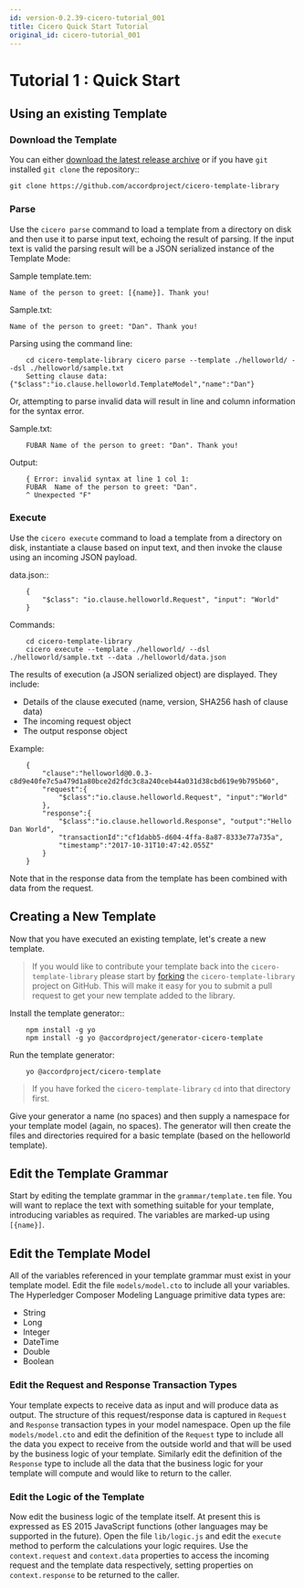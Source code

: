 ```yaml
---
id: version-0.2.39-cicero-tutorial_001
title: Cicero Quick Start Tutorial
original_id: cicero-tutorial_001
---
```


# Tutorial 1 : Quick Start

## Using an existing Template

### Download the Template

You can either [download the latest release archive](https://github.com/accordproject/cicero-template-library/releases) or if you have `git`
installed `git clone` the repository::

    git clone https://github.com/accordproject/cicero-template-library

### Parse 

Use the `cicero parse` command to load a template from a directory on disk and then use
it to parse input text, echoing the result of parsing. If the input text is valid the parsing
result will be a JSON serialized instance of the Template Mode:

Sample template.tem:

    Name of the person to greet: [{name}]. Thank you!

Sample.txt:

    Name of the person to greet: "Dan". Thank you!

Parsing using the command line:

```
    cd cicero-template-library cicero parse --template ./helloworld/ --dsl ./helloworld/sample.txt
    Setting clause data: {"$class":"io.clause.helloworld.TemplateModel","name":"Dan"}
```

Or, attempting to parse invalid data will result in line and column information for the syntax
error.

Sample.txt:

```
    FUBAR Name of the person to greet: "Dan". Thank you!
```

Output:

```
    { Error: invalid syntax at line 1 col 1:
    FUBAR  Name of the person to greet: "Dan". 
    ^ Unexpected "F"
```

### Execute

Use the ``cicero execute`` command to load a template from a directory on disk,
instantiate a clause based on input text, and then invoke the clause using an incoming JSON
payload.

data.json::

```
    {
        "$class": "io.clause.helloworld.Request", "input": "World"
    }
```

Commands:

```
    cd cicero-template-library 
    cicero execute --template ./helloworld/ --dsl ./helloworld/sample.txt --data ./helloworld/data.json
```

The results of execution (a JSON serialized object) are displayed. They include: 

* Details of the clause executed (name, version, SHA256 hash of clause data)
* The incoming request object 
* The output response object

Example:

```
    {
        "clause":"helloworld@0.0.3-c8d9e40fe7c5a479d1a80bce2d2fdc3c8a240ceb44a031d38cbd619e9b795b60",
        "request":{
            "$class":"io.clause.helloworld.Request", "input":"World"
        }, 
        "response":{
            "$class":"io.clause.helloworld.Response", "output":"Hello Dan World",
            "transactionId":"cf1dabb5-d604-4ffa-8a87-8333e77a735a",
            "timestamp":"2017-10-31T10:47:42.055Z"
        }
    }
```

Note that in the response data from the template has been combined with data from the request.

## Creating a New Template

Now that you have executed an existing template, let's create a new template. 

> If you would like to contribute your template back into the `cicero-template-library` please start by [forking](https://help.github.com/articles/fork-a-repo/) the `cicero-template-library` project on GitHub. This will make it easy for you to submit a pull request to get your new template added to the library.

Install the template generator::

```
    npm install -g yo 
    npm install -g yo @accordproject/generator-cicero-template
```

Run the template generator:

```
    yo @accordproject/cicero-template
```

> If you have forked the `cicero-template-library` `cd` into that directory first.

Give your generator a name (no spaces) and then supply a namespace for your template model (again,
no spaces). The generator will then create the files and directories required for a basic template
(based on the helloworld template).

## Edit the Template Grammar

Start by editing the template grammar in the `grammar/template.tem` file. You will want to replace
the text with something suitable for your template, introducing variables as required. The
variables are marked-up using `[{name}]`.

## Edit the Template Model

All of the variables referenced in your template grammar must exist in your template model. Edit
the file `models/model.cto` to include all your variables. The Hyperledger Composer Modeling Language primitive data types
are:

- String 
- Long 
- Integer 
- DateTime 
- Double 
- Boolean

### Edit the Request and Response Transaction Types

Your template expects to receive data as input and will produce data as output. The structure of
this request/response data is captured in `Request` and `Response` transaction types in your model
namespace. Open up the file `models/model.cto` and edit the definition of the `Request` type to
include all the data you expect to receive from the outside world and that will be used by the
business logic of your template. Similarly edit the definition of the `Response` type to include
all the data that the business logic for your template will compute and would like to return to the
caller.

### Edit the Logic of the Template

Now edit the business logic of the template itself. At present this is expressed as ES 2015
JavaScript functions (other languages may be supported in the future). Open the file `lib/logic.js`
and edit the `execute` method to perform the calculations your logic requires. Use the
`context.request` and `context.data` properties to access the incoming request and the template
data respectively, setting properties on `context.response` to be returned to the caller.
